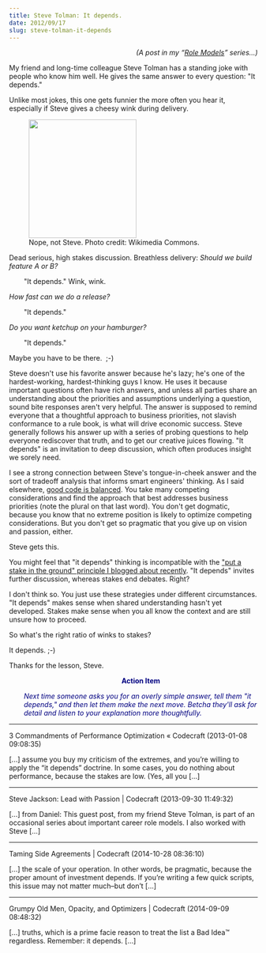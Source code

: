 ```yaml
---
title: Steve Tolman: It depends.
date: 2012/09/17
slug: steve-tolman-it-depends
---
```


<p style="text-align:right;"><em>(A post in my “<a href="../../../category/role-models/">Role Models</a>” series…)</em></p>
My friend and long-time colleague Steve Tolman has a standing joke with people who know him well. He gives the same answer to every question: "It depends."

Unlike most jokes, this one gets funnier the more often you hear it, especially if Steve gives a cheesy wink during delivery.

<figure><img class=" " title="cheesy wink" src="http://upload.wikimedia.org/wikipedia/commons/thumb/c/ce/Wink.JPG/218px-Wink.JPG" alt="" width="218" height="240" /><figcaption>Nope, not Steve. Photo credit: Wikimedia Commons.</figcaption></figure>

Dead serious, high stakes discussion. Breathless delivery: <em>Should we build feature A or B?</em>
<p style="padding-left:30px;">"It depends." Wink, wink.</p>
<em>How fast can we do a release?</em>
<p style="padding-left:30px;">"It depends."</p>
<em>Do you want ketchup on your hamburger?</em>
<p style="padding-left:30px;">"It depends."</p>
Maybe you have to be there.  ;-)

Steve doesn't use his favorite answer because he's lazy; he's one of the hardest-working, hardest-thinking guys I know. He uses it because important questions often have rich answers, and unless all parties share an understanding about the priorities and assumptions underlying a question, sound bite responses aren't very helpful. The answer is supposed to remind everyone that a thoughtful approach to business priorities, not slavish conformance to a rule book, is what will drive economic success. Steve generally follows his answer up with a series of probing questions to help everyone rediscover that truth, and to get our creative juices flowing. "It depends" is an invitation to deep discussion, which often produces insight we sorely need.

I see a strong connection between Steve's tongue-in-cheek answer and the sort of tradeoff analysis that informs smart engineers' thinking. As I said elsewhere, <a title="Good Code Is Balanced" href="/2012/08/27/good-code-is-balanced/">good code is balanced</a>. You take many competing considerations and find the approach that best addresses business priorities (note the plural on that last word). You don't get dogmatic, because you know that no extreme position is likely to optimize competing considerations. But you don't get so pragmatic that you give up on vision and passion, either.

Steve gets this.

You might feel that "it depends" thinking is incompatible with the <a title="Don Kleinschnitz: Put a stake in the ground." href="/2012/09/14/don-kleinschnitz-stake/">"put a stake in the ground" principle I blogged about recently</a>. "It depends" invites further discussion, whereas stakes end debates. Right?

I don't think so. You just use these strategies under different circumstances. "It depends" makes sense when shared understanding hasn't yet developed. Stakes make sense when you all know the context and are still unsure how to proceed.

So what's the right ratio of winks to stakes?

It depends. ;-)

Thanks for the lesson, Steve.
<p style="padding-left:30px;text-align:center;"><span style="color:#000080;"><strong>Action Item</strong></span></p>
<p style="padding-left:30px;"><span style="color:#000080;"><em>Next time someone asks you for an overly simple answer, tell them "it depends," and then let them make the next move. Betcha they'll ask for detail and listen to your explanation more thoughtfully.</em></span></p>

---

3 Commandments of Performance Optimization &laquo; Codecraft (2013-01-08 09:08:35)

[...] assume you buy my criticism of the extremes, and you’re willing to apply the “it depends” doctrine. In some cases, you do nothing about performance, because the stakes are low. (Yes, all you [...]

---

Steve Jackson: Lead with Passion | Codecraft (2013-09-30 11:49:32)

[…] from Daniel: This guest post, from my friend Steve Tolman, is part of an occasional series about important career role models. I also worked with Steve […]

---

Taming Side Agreements | Codecraft (2014-10-28 08:36:10)

[…] the scale of your operation. In other words, be pragmatic, because the proper amount of investment depends. If you’re writing a few quick scripts, this issue may not matter much–but don’t […]

---

Grumpy Old Men, Opacity, and Optimizers | Codecraft (2014-09-09 08:48:32)

[…] truths, which is a prime facie reason to treat the list a Bad Idea™ regardless. Remember: it depends. […]